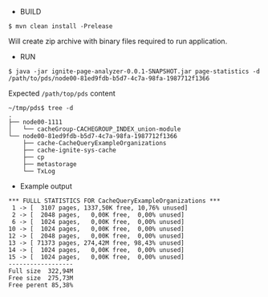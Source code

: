 * BUILD

`$ mvn clean install -Prelease`

Will create zip archive with binary files required to run application.

* RUN

`$ java -jar ignite-page-analyzer-0.0.1-SNAPSHOT.jar page-statistics -d /path/to/pds/node00-81ed9fdb-b5d7-4c7a-98fa-1987712f1366`

Expected `/path/top/pds` content
```
~/tmp/pds$ tree -d
.
├── node00-1111
│   └── cacheGroup-CACHEGROUP_INDEX_union-module
└── node00-81ed9fdb-b5d7-4c7a-98fa-1987712f1366
    ├── cache-CacheQueryExampleOrganizations
    ├── cache-ignite-sys-cache
    ├── cp
    ├── metastorage
    └── TxLog
```

* Example output

```
*** FULLL STATISTICS FOR CacheQueryExampleOrganizations ***
 1 -> [  3107 pages, 1337,50K free, 10,76% unused]
 2 -> [  2048 pages,   0,00K free,  0,00% unused]
 6 -> [  1024 pages,   0,00K free,  0,00% unused]
10 -> [  1024 pages,   0,00K free,  0,00% unused]
12 -> [  2048 pages,   0,00K free,  0,00% unused]
13 -> [ 71373 pages, 274,42M free, 98,43% unused]
14 -> [  1024 pages,   0,00K free,  0,00% unused]
15 -> [  1024 pages,   0,00K free,  0,00% unused]
------------------
Full size  322,94M
Free size  275,73M
Free perent 85,38%
```
